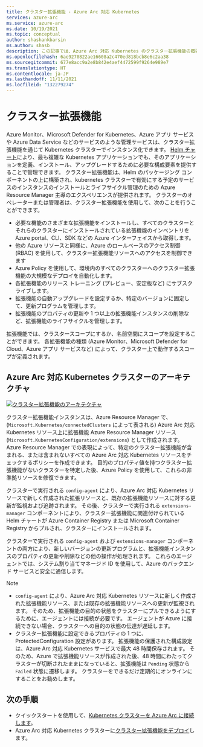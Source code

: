 ```yaml
---
title: クラスター拡張機能 - Azure Arc 対応 Kubernetes
services: azure-arc
ms.service: azure-arc
ms.date: 10/19/2021
ms.topic: conceptual
author: shashankbarsin
ms.author: shasb
description: この記事では、Azure Arc 対応 Kubernetes のクラスター拡張機能の概要について説明します
ms.openlocfilehash: 6ae9270822ae16608a2c470ed818bcb8e6c2aa38
ms.sourcegitcommit: 677e8acc9a2e8b842e4aef4472599f9264e989e7
ms.translationtype: HT
ms.contentlocale: ja-JP
ms.lasthandoff: 11/11/2021
ms.locfileid: "132279274"
---
```

# <a name="cluster-extensions"></a>クラスター拡張機能

Azure Monitor、Microsoft Defender for Kubernetes、Azure アプリ サービスや Azure Data Service などのサービスのような管理サービスは、クラスター拡張機能を通じて Kubernetes クラスターでインスタンス化できます。 [Helm チャート](https://helm.sh/)により、最も複雑な Kubernetes アプリケーションでも、そのアプリケーションを定義、インストール、アップグレードするために必要な構成要素を提供することで管理できます。 クラスター拡張機能は、Helm のパッケージング コンポーネントの上に構築され、kubernetes クラスターで有効にする予定のサービスのインスタンスのインストールとライフサイクル管理のための Azure Resource Manager 主導のエクスペリエンスが提供されます。 クラスターのオペレーターまたは管理者は、クラスター拡張機能を使用して、次のことを行うことができます。 

- 必要な機能のさまざまな拡張機能をインストールし、すべてのクラスターとそれらのクラスターにインストールされている拡張機能のインベントリを Azure portal、CLI、SDK などの Azure インターフェイスから取得します。 
- 他の Azure リソースと同様に、Azure のロールベースのアクセス制御 (RBAC) を使用して、クラスター拡張機能リソースへのアクセスを制御できます
- Azure Policy を使用して、環境内のすべてのクラスターへのクラスター拡張機能の大規模なデプロイを自動化します。 
- 各拡張機能のリリース トレーニング (プレビュー、安定版など) にサブスクライブします。
- 拡張機能の自動アップグレードを設定するか、特定のバージョンに固定して、更新プログラムを管理します。
- 拡張機能のプロパティの更新や 1 つ以上の拡張機能インスタンスの削除など、拡張機能のライフサイクルを管理します。

拡張機能では、クラスタースコープにするか、名前空間にスコープを設定することができます。 各拡張機能の種類 (Azure Monitor、Microsoft Defender for Cloud、Azure アプリ サービスなど) によって、クラスター上で動作するスコープが定義されます。 

## <a name="architecture-for-azure-arc-enabled-kubernetes-clusters"></a>Azure Arc 対応 Kubernetes クラスターのアーキテクチャ

[ ![クラスター拡張機能のアーキテクチャ](./media/conceptual-extensions.png) ](./media/conceptual-extensions.png#lightbox)

クラスター拡張機能インスタンスは、Azure Resource Manager で、(`Microsoft.Kubernetes/connectedClusters` によって表される) Azure Arc 対応 Kubernetes リソース上に拡張機能 Azure Resource Manager リソース (`Microsoft.KubernetesConfiguration/extensions`) として作成されます。 Azure Resource Manager での表現によって、特定のクラスター拡張機能が含まれる、または含まれないすべての Azure Arc 対応 Kubernetes リソースをチェックするポリシーを作成できます。 目的のプロパティ値を持つクラスター拡張機能がないクラスターを特定した後、Azure Policy を使用して、これらの非準拠リソースを修復できます。

クラスターで実行される `config-agent` により、Azure Arc 対応 Kubernetes リソースで新しく作成された拡張リソースと、既存の拡張機能リソースに対する更新が監視および追跡されます。 その後、クラスターで実行される `extensions-manager` コンポーネントにより、クラスター拡張機能に関連付けられている Helm チャートが Azure Container Registry または Microsoft Container Registry からプルされ、クラスターにインストールされます。 

クラスターで実行される `config-agent` および `extensions-manager` コンポーネントの両方により、新しいバージョンの更新プログラムと、拡張機能インスタンスのプロパティの更新や削除などの他の操作が処理されます。 これらのエージェントでは、システム割り当てマネージド ID を使用して、Azure のバックエンド サービスと安全に通信します。 

> [!NOTE]
> * `config-agent` により、Azure Arc 対応 Kubernetes リソースに新しく作成された拡張機能リソース、または既存の拡張機能リソースへの更新が監視されます。 そのため、拡張機能の目的の状態をクラスターにプルできるようにするために、エージェントには接続が必要です。 エージェントが Azure に接続できない場合、クラスターへの目的の状態の伝達が遅延します。
> * クラスター拡張機能に設定できるプロパティの 1 つに、ProtectedConfiguration 設定があります。 拡張機能の保護された構成設定は、Azure Arc 対応 Kubernetes サービスで最大 48 時間保存されます。 そのため、Azure で拡張機能リソースが作成された後、48 時間にわたってクラスターが切断されたままになっていると、拡張機能は `Pending` 状態から `Failed` 状態に遷移します。 クラスターをできるだけ定期的にオンラインにすることをお勧めします。

## <a name="next-steps"></a>次の手順

* クイックスタートを使用して、[Kubernetes クラスターを Azure Arc に接続します](./quickstart-connect-cluster.md)。
* Azure Arc 対応 Kubernetes クラスターに[クラスター拡張機能をデプロイ](./extensions.md)します。
